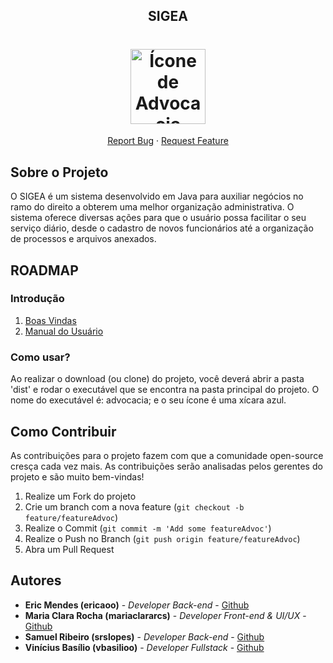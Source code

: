 <p align="center">
  <h2 align="center">SIGEA</h2>

  <h1 align="center">
  <img src="https://www.upload.ee/image/14713211/advocacia2.png" alt="Ícone de Advocacia" width="120">
</h1>
  
  <p align="center">
    <a href="https://github.com/vbasilioo/Advocacia/issues">Report Bug</a>
    ·
    <a href="https://github.com/vbasilioo/Advocacia/pulls">Request Feature</a>
  </p>
</p>

## Sobre o Projeto
<p align="left">
    O SIGEA é um sistema desenvolvido em Java para auxiliar negócios no ramo do direito a obterem uma melhor organização administrativa. O sistema oferece diversas ações para que o usuário possa facilitar o seu serviço diário, desde o cadastro de novos funcionários até a organização de processos e arquivos anexados.
</p>

## ROADMAP

### Introdução

1. [Boas Vindas](https://github.com/vbasilioo/Advocacia)
2. [Manual do Usuário](https://github.com/vbasilioo/Advocacia/tree/master/Documentos/Manual%20do%20Usu%C3%A1rio)

### Como usar?

<p align="left">
    Ao realizar o download (ou clone) do projeto, você deverá abrir a pasta 'dist' e rodar o executável que se encontra na pasta principal do projeto. O nome do executável é: advocacia; e o seu ícone é uma xícara azul.
</p>

## Como Contribuir

As contribuições para o projeto fazem com que a comunidade open-source cresça cada vez mais. As contribuições serão analisadas pelos gerentes do projeto e são muito bem-vindas!

1. Realize um Fork do projeto
2. Crie um branch com a nova feature (`git checkout -b feature/featureAdvoc`)
3. Realize o Commit (`git commit -m 'Add some featureAdvoc'`)
4. Realize o Push no Branch (`git push origin feature/featureAdvoc`)
5. Abra um Pull Request

## Autores

- **Eric Mendes (ericaoo)** - _Developer Back-end_ - [Github](https://github.com/ericaoo)
- **Maria Clara Rocha (mariaclararcs)** - _Developer Front-end & UI/UX_ - [Github](https://github.com/mariaclararcs)
- **Samuel Ribeiro (srslopes)** - _Developer Back-end_ - [Github](https://github.com/srslopes)
- **Vinícius Basílio (vbasilioo)** - _Developer Fullstack_  - [Github](https://github.com/vbasilioo)
